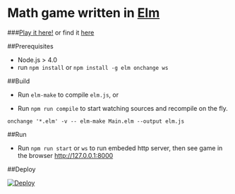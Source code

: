 

Math game written in [Elm](http://www.elm-lang.org)
===================================================

###[Play it here!](http://arturopala.github.io/math-game-elm/) or find it [here](http://builtwithelm.co/)

##Prerequisites

-   Node.js > 4.0
-   run `npm install` or `npm install -g elm onchange ws`

##Build

-   Run `elm-make` to compile `elm.js`, or

-   Run `npm run compile` to start watching sources and recompile on the fly.

```
onchange '*.elm' -v -- elm-make Main.elm --output elm.js
```

##Run
-   Run `npm run start` or `ws` to run embeded http server, then see game in the browser <http://127.0.0.1:8000>

##Deploy

[![Deploy](https://www.herokucdn.com/deploy/button.svg)](https://heroku.com/deploy)
